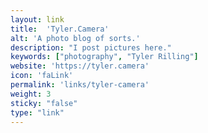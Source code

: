 ```yaml
---
layout: link
title:  'Tyler.Camera'
alt: 'A photo blog of sorts.'
description: "I post pictures here."
keywords: ["photography", "Tyler Rilling"]
website: 'https://tyler.camera'
icon: 'faLink'
permalink: 'links/tyler-camera'
weight: 3
sticky: "false"
type: "link"
---
```

